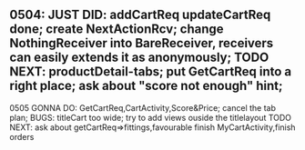 0504:
JUST DID:
addCartReq updateCartReq done;
create NextActionRcv;
change NothingReceiver into BareReceiver,
receivers can easily extends it as anonymously;
TODO NEXT:
productDetail-tabs;
put GetCartReq into a right place;
ask about "score not enough" hint;
----
0505
GONNA DO:
GetCartReq,CartActivity,Score&Price;
cancel the tab plan;
BUGS:
titleCart too wide;
try to add views ouside the titlelayout
TODO NEXT:
ask about getCartReq=>fittings,favourable
finish MyCartActivity,finish orders

